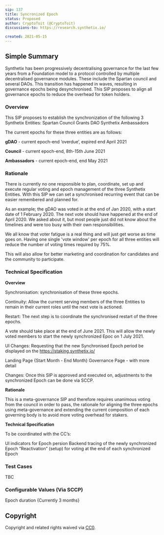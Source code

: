 ```yaml
---
sip: 137
title: Syncronized Epoch
status: Proposed
author: CryptoToit (@CryptoToit)
discussions-to: https://research.synthetix.io/

created: 2021-05-15
---
```


## Simple Summary

Synthetix has been progressively decentralising governance for the last few years from a Foundation model to a protocol controlled by multiple decentralised governance modules. These include the Spartan council and several DAOs. This transition has happened in waves, resulting in governance epochs being desynchronised. This SIP proposes to align all governance epochs to reduce the overhead for token holders.

### Overview

This SIP proposes to establish the synchronization of the following 3 Synthetix Entities:
Spartan Council
Grants DAO 
Synthetix Ambassadors

The current epochs for these three entities are as follows:

  **gDAO** - current epoch-end ‘overdue’, expired end April 2021

  **Council** - current epoch-end, 8th-15th June 2021

  **Ambassadors** - current epoch-end, end May 2021



### Rationale

There is currently no one responsible to plan, coordinate, set up and execute regular voting and epoch management of the three Synthetix Entities. With this SIP we can set a synchronised recurring event that can be easier remembered and planned for. 

As an example; the gDAO was voted in at the end of Jan 2020, with a start date of 1 February 2020. The next vote should have happened at the end of April 2020. We asked about it, but most people just did not know about the timelines and were too busy with their own responsibilities. 

We all know that voter fatigue is a real thing and will just get worse as time goes on. Having one single 'vote window' per epoch for all three entities will reduce the number of voting times required by 75%.

This will also allow for better marketing and coordination for candidates and the community to participate.


### Technical Specification

**Overview**

Synchronisation: synchronisation of these three epochs.

Continuity: Allow the current serving members of the three Entities to remain in their current roles until the next vote is actioned.

Restart: The next step is to coordinate the synchronised restart of the three epochs. 

A vote should take place at the end of June 2021. This will allow the newly voted members to start the newly synchronized Epoc on 1 July 2021.

UI Changes: Requesting that the new Synchronised Epoch period be displayed on the https://staking.synthetix.io/  

Landing Page {Start Month - End Month}
Governance Page - with more detail

Changes: Once this SIP is approved and executed on, adjustments to the synchronized Epoch can be done via SCCP. 


**Rationale**

This is a meta-governance SIP and therefore requires unanimous voting from the council in order to pass, the rationale for aligning the three epochs using meta-governance and extending the current composition of each governing body is to avoid more voting overhead for stakers.


**Technical Specification**

To be coordinated with the CC’s:

UI indicators for Epoch persion
Backend tracing of the newly synchronized Epoch 
“Reactivation” (setup) for voting at the end of each synchronized Epoch



### Test Cases

TBC


### Configurable Values (Via SCCP)

Epoch duration {Currently 3 months}


## Copyright

Copyright and related rights waived via [CC0](https://creativecommons.org/publicdomain/zero/1.0/).
